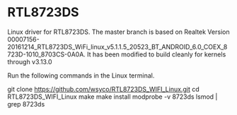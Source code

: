 # RTL8723DS

Linux driver for RTL8723DS. The master branch is based on Realtek Version 00007156-20161214_RTL8723DS_WiFi_linux_v5.1.1.5_20523_BT_ANDROID_6.0_COEX_8723D-1010_8703CS-0A0A. It has been modified to build cleanly for kernels through v3.13.0

Run the following commands in the Linux terminal.

git clone https://github.com/wsyco/RTL8723DS_WIFI_Linux.git
cd RTL8723DS_WIFI_Linux
make
make install
modprobe -v 8723ds
lsmod | grep 8723ds
